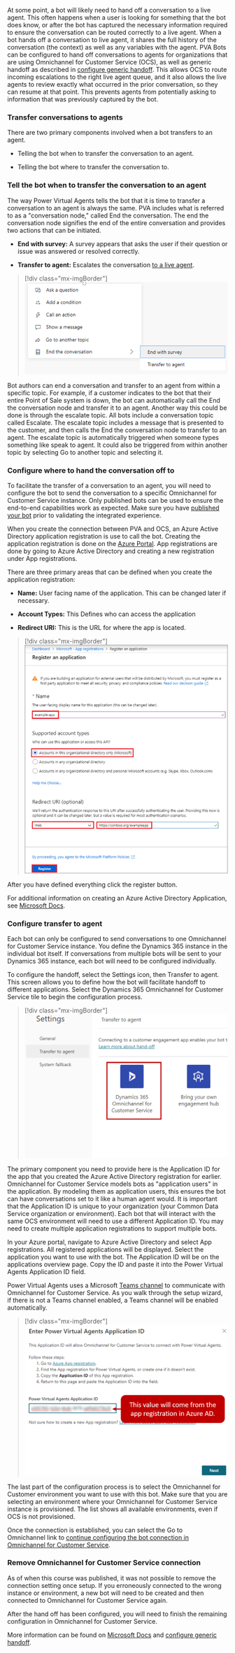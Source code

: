 At some point, a bot will likely need to hand off a conversation to a live agent. This often happens when a user is looking for something that the bot does know, or after the bot has captured the necessary information required to ensure the conversation can be routed correctly to a live agent. When a bot hands off a conversation to live agent, it shares the full history of the conversation (the context) as well as any variables with the agent. PVA Bots can be configured to hand off conversations to agents for organizations that are using Omnichannel for Customer Service (OCS), as well as generic handoff as described in [configure generic handoff](https://docs.microsoft.com/power-virtual-agents/configure-generic-handoff). This allows OCS to route incoming escalations to the right live agent queue, and it also allows the live agents to review exactly what occurred in the prior conversation, so they can resume at that point. This prevents agents from potentially asking to information that was previously captured by the bot.

### Transfer conversations to agents

There are two primary components involved when a bot transfers to an agent.

- Telling the bot when to transfer the conversation to an agent.

- Telling the bot where to transfer the conversation to.

### Tell the bot when to transfer the conversation to an agent

The way Power Virtual Agents tells the bot that it is time to transfer a conversation to an agent is always the same. PVA includes what is referred to as a "conversation node," called End the conversation. The end the conversation node signifies the end of the entire conversation and provides two actions that can be initiated.

- **End with survey:** A survey appears that asks the user if their question or issue was answered or resolved correctly.

- **Transfer to agent:** Escalates the conversation [to a live agent](https://docs.microsoft.com/power-virtual-agents/advanced-hand-off/?azure-portal=true).

> [!div class="mx-imgBorder"]
> [![End the conversation menu with options to End with survey or Transfer to agent.](../media/3-1.png)](../media/3-1.png#lightbox)

Bot authors can end a conversation and transfer to an agent from within a specific topic. For example, if a customer indicates to the bot that their entire Point of Sale system is down, the bot can automatically call the End the conversation node and transfer it to an agent. Another way this could be done is through the escalate topic. All bots include a conversation topic called Escalate. The escalate topic includes a message that is presented to the customer, and then calls the End the conversation node to transfer to an agent. The escalate topic is automatically triggered when someone types something like speak to agent. It could also be triggered from within another topic by selecting Go to another topic and selecting it.

### Configure where to hand the conversation off to

To facilitate the transfer of a conversation to an agent, you will need to configure the bot to send the conversation to a specific Omnichannel for Customer Service instance. Only published bots can be used to ensure the end-to-end capabilities work as expected. Make sure you have [published your bot](https://docs.microsoft.com/power-virtual-agents/getting-started-deploy/?azure-portal=true) prior to validating the integrated experience.

When you create the connection between PVA and OCS, an Azure Active Directory application registration is use to call the bot. Creating the application registration is done on the [Azure Portal](https://portal.azure.com/?azure-portal=true). App registrations are done by going to Azure Active Directory and creating a new registration under App registrations.

There are three primary areas that can be defined when you create the application registration:

- **Name:** User facing name of the application. This can be changed later if necessary.

- **Account Types:** This Defines who can access the application

- **Redirect URI:** This is the URL for where the app is located.

> [!div class="mx-imgBorder"]
> [![Register an application dialog](../media/3-2.png)](../media/3-2.png#lightbox)

After you have defined everything click the register button.

For additional information on creating an Azure Active Directory Application, see [Microsoft Docs](https://docs.microsoft.com/azure/active-directory/develop/howto-create-service-principal-portal#create-an-azure-active-directory-application/?azure-portal=true).

### Configure transfer to agent

Each bot can only be configured to send conversations to one Omnichannel for Customer Service instance. You define the Dynamics 365 instance in the individual bot itself. If conversations from multiple bots will be sent to your Dynamics 365 instance, each bot will need to be configured individually.

To configure the handoff, select the Settings icon, then Transfer to agent. This screen allows you to define how the bot will facilitate handoff to different applications. Select the Dynamics 365 Omnichannel for Customer Service tile to begin the configuration process.

> [!div class="mx-imgBorder"]
> [![Transfer to agent settings](../media/3-3.png)](../media/3-3.png#lightbox)

The primary component you need to provide here is the Application ID for the app that you created the Azure Active Directory registration for earlier. Omnichannel for Customer Service models bots as "application users" in the application. By modeling them as application users, this ensures the bot can have conversations set to it like a human agent would. It is important that the Application ID is unique to your organization (your Common Data Service organization or environment). Each bot that will interact with the same OCS environment will need to use a different Application ID. You may need to create multiple application registrations to support multiple bots.

In your Azure portal, navigate to Azure Active Directory and select App registrations. All registered applications will be displayed. Select the application you want to use with the bot. The Application ID will be on the applications overview page. Copy the ID and paste it into the Power Virtual Agents Application ID field.

Power Virtual Agents uses a Microsoft [Teams channel](https://docs.microsoft.com/power-virtual-agents/getting-started-deploy/?azure-portal=true) to communicate with Omnichannel for Customer Service. As you walk through the setup wizard, if there is not a Teams channel enabled, a Teams channel will be enabled automatically.

> [!div class="mx-imgBorder"]
> [![Power Virtual Agents Application ID comes from the app registration in Azure AD.](../media/3-4.png)](../media/3-4.png#lightbox)

The last part of the configuration process is to select the Omnichannel for Customer environment you want to use with this bot. Make sure that you are selecting an environment where your Omnichannel for Customer Service instance is provisioned. The list shows all available environments, even if OCS is not provisioned.

Once the connection is established, you can select the Go to Omnichannel link to [continue configuring the bot connection in Omnichannel for Customer Service](https://docs.microsoft.com/dynamics365/omnichannel/administrator/configure-bot-virtual-agent/?azure-portal=true).

### Remove Omnichannel for Customer Service connection

As of when this course was published, it was not possible to remove the connection setting once setup. If you erroneously connected to the wrong instance or environment, a new bot will need to be created and then connected to Omnichannel for Customer Service again.

After the hand off has been configured, you will need to finish the remaining configuration in Omnichannel for Customer Service.

More information can be found on [Microsoft Docs](https://docs.microsoft.com/dynamics365/omnichannel/administrator/configure-bot-virtual-agent/?azure-portal=true) and [configure generic handoff](https://docs.microsoft.com/power-virtual-agents/configure-generic-handoff/?azure-portal=true).
